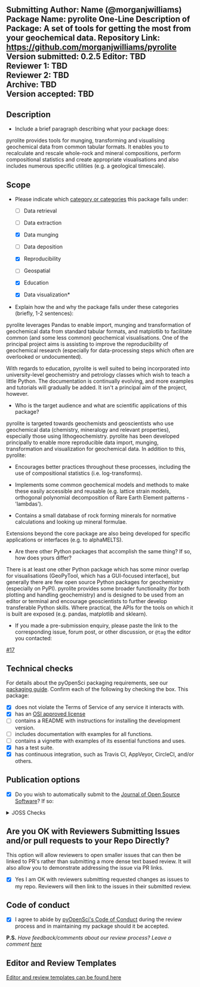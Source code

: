 Submitting Author: Name (@morganjwilliams)  
Package Name: pyrolite
One-Line Description of Package: A set of tools for getting the most from your geochemical data.
Repository Link:  https://github.com/morganjwilliams/pyrolite
Version submitted:  0.2.5
Editor: TBD  
Reviewer 1: TBD  
Reviewer 2: TBD  
Archive: TBD  
Version accepted: TBD
---

## Description

- Include a brief paragraph describing what your package does:

pyrolite provides tools for munging, transforming and visualising geochemical data from common tabular formats. It enables you to recalculate and rescale whole-rock and mineral compositions, perform compositional statistics and create appropriate visualisations and also includes numerous specific utilities (e.g. a geological timescale).

## Scope
- Please indicate which [category or categories](https://www.pyopensci.org/dev_guide/peer_review/aims_scope.html) this package falls under:
    - [ ] Data retrieval
    - [ ] Data extraction
    - [x] Data munging
    - [ ] Data deposition
    - [x] Reproducibility
    - [ ] Geospatial
    - [x] Education
    - [x] Data visualization*


- Explain how the and why the package falls under these categories (briefly, 1-2 sentences):

pyrolite leverages Pandas to enable import, munging and transformation of geochemical data from standard tabular formats, and matplotlib to facilitate common (and some less common) geochemical visualisations. One of the principal project aims is assisting to improve the reproducibility of geochemical research (especially for data-processing steps which often are overlooked or undocumented).

With regards to education, pyrolite is well suited to being incorporated into university-level geochemistry and petrology classes which wish to teach a little Python. The documentation is continually evolving, and more examples and tutorials will gradually be added. It isn't a principal aim of the project, however.

-   Who is the target audience and what are scientific applications of this package?

pyrolite is targeted towards geochemists and geoscientists who use geochemical data (chemistry, mineralogy and relevant properties), especially those using lithogeochemistry. pyrolite has been developed principally to enable more reproducible data import, munging, transformation and visualization for geochemical data. In addition to this, pyrolite:

  * Encourages better practices throughout these processes, including the use of compositional statistics (i.e. log-transforms).

  * Implements some common geochemical models and methods to make these easily accessible and reusable (e.g. lattice strain models, orthogonal polynomial decomposition of Rare Earth Element patterns - 'lambdas').

  * Contains a small database of rock forming minerals for normative calculations and looking up mineral formulae.

Extensions beyond the core package are also being developed for specific applications or interfaces (e.g. to alphaMELTS).

-   Are there other Python packages that accomplish the same thing? If so, how does yours differ?

There is at least one other Python package which has some minor overlap for visualisations (GeoPyTool, which has a GUI-focused interface), but generally there are few open source Python packages for geochemistry (especially on PyPI). pyrolite provides some broader functionality (for both plotting and handling geochemistry) and is designed to be used from an editor or terminal and encourage geoscientists to further develop transferable Python skills. Where practical, the APIs for the tools on which it is built are exposed (e.g. pandas, matplotlib and sklearn).

-   If you made a pre-submission enquiry, please paste the link to the corresponding issue, forum post, or other discussion, or `@tag` the editor you contacted:

[#17](https://github.com/pyOpenSci/software-review/issues/17)

## Technical checks

For details about the pyOpenSci packaging requirements, see our [packaging guide](https://www.pyopensci.org/dev_guide/packaging/packaging_guide.html). Confirm each of the following by checking the box.  This package:

- [x] does not violate the Terms of Service of any service it interacts with.
- [x] has an [OSI approved license](https://opensource.org/licenses)
- [ ] contains a README with instructions for installing the development version.
- [ ] includes documentation with examples for all functions.
- [ ] contains a vignette with examples of its essential functions and uses.
- [x] has a test suite.
- [x] has continuous integration, such as Travis CI, AppVeyor, CircleCI, and/or others.

## Publication options

- [x] Do you wish to automatically submit to the [Journal of Open Source Software](http://joss.theoj.org/)? If so:

<details>
 <summary>JOSS Checks</summary>  

- [x] The package has an **obvious research application** according to JOSS's definition in their [submission requirements](https://joss.readthedocs.io/en/latest/submitting.html#submission-requirements). Be aware that completing the pyOpenSci review process **does not** guarantee acceptance to JOSS. Be sure to read their submission requirements (linked above) if you are interested in submitting to JOSS.
- [x] The package is not a "minor utility" as defined by JOSS's [submission requirements](https://joss.readthedocs.io/en/latest/submitting.html#submission-requirements): "Minor ‘utility’ packages, including ‘thin’ API clients, are not acceptable." pyOpenSci welcomes these packages under "Data Retrieval", but JOSS has slightly different criteria.
- [x] The package contains a `paper.md` matching [JOSS's requirements](https://joss.readthedocs.io/en/latest/submitting.html#what-should-my-paper-contain) with a high-level description in the package root or in `inst/`.
- [x] The package is deposited in a long-term repository with the DOI: [10.5281/zenodo.2545106](https://doi.org/10.5281/zenodo.2545106)

*Note: Do not submit your package separately to JOSS*

</details>

## Are you OK with Reviewers Submitting Issues and/or pull requests to your Repo Directly?
This option will allow reviewers to open smaller issues that can then be linked to PR's rather than submitting a more dense text based review. It will also allow you to demonstrate addressing the issue via PR links.

- [x] Yes I am OK with reviewers submitting requested changes as issues to my repo. Reviewers will then link to the issues in their submitted review.

## Code of conduct

- [x] I agree to abide by [pyOpenSci's Code of Conduct](https://www.pyopensci.org/dev_guide/peer_review/coc.html) during the review process and in maintaining my package should it be accepted.


**P.S.** *Have feedback/comments about our review process? Leave a comment [here](https://github.com/pyOpenSci/governance/issues/8)*

## Editor and Review Templates

[Editor and review templates can be found here](https://www.pyopensci.org/dev_guide/appendices/templates.html)
